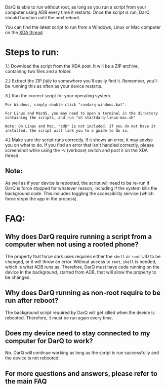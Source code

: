 DarQ is able to run without root, as long as you run a script from your computer using ADB every time it restarts. Once the script is run, DarQ should function until the next reboot. 

You can find the latest script to run from a Windows, Linux or Mac computer on the [XDA thread](https://forum.xda-developers.com/android/apps-games/app-darq-app-selectable-force-dark-t3944356)

# Steps to run: 

1.) Download the script from the XDA post. It will be a ZIP archive, containing two files and a folder. 

2.) Extract the ZIP *fully* to somewhere you'll easily find it. Remember, you'll be running this as often as your device restarts.

3.) Run the correct script for your operating system. 

	For Windows, simply double click "rundarq-windows.bat". 
	
	For Linux and MacOS, you may need to open a terminal in the directory containing the scripts, and run "sh startdarq-linux-mac.sh"
	
	Note: On Linux and Mac, "adb" is not included. If you do not have it installed, the script will link you to a guide to do so.
		
4.) Make sure the script runs correctly. If it shows an error, it may advise you on what to do. If you find an error that isn't handled correctly, please screenshot while using the -v (verbose) switch and post it on the XDA thread

## Note:
As well as if your device is rebooted, the script will need to be re-run if DarQ is force stopped for whatever reason, including if the system kills the background code. This includes toggling the accessibility service (which force stops the app in the process).

# FAQ:

## Why does DarQ require running a script from a computer when not using a rooted phone?
The property that force dark uses requires either the `shell` or `root` UID to be changed, or it will throw an error. Without access to `root`, `shell` is needed, which is what ADB runs as.
Therefore, DarQ must have code running on the device in the background, started from ADB, that will allow the property to be changed.

## Why does DarQ running as non-root require to be run after reboot?
The background script required by DarQ will get killed when the device is rebooted. Therefore, it must be run again every time.

## Does my device need to stay connected to my computer for DarQ to work?
No. DarQ will continue working as long as the script is run successfully and the device is not rebooted.

## For more questions and answers, please refer to the main FAQ
